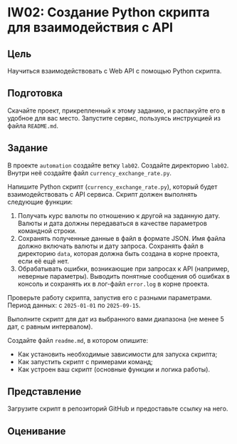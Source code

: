 # IW02: Создание Python скрипта для взаимодействия с API

## Цель

Научиться взаимодействовать с Web API с помощью Python скрипта.

## Подготовка

Скачайте проект, прикрепленный к этому заданию, и распакуйте его в удобное для вас место. Запустите сервис, пользуясь инструкцией из файла `README.md`.

## Задание

В проекте `automation` создайте ветку `lab02`. Создайте директорию `lab02`. Внутри неё создайте файл `currency_exchange_rate.py`.

Напишите Python скрипт (`currency_exchange_rate.py`), который будет взаимодействовать с API сервиса. Скрипт должен выполнять следующие функции:

1. Получать курс валюты по отношению к другой на заданную дату. Валюты и дата должны передаваться в качестве параметров командной строки.
2. Сохранять полученные данные в файл в формате JSON. Имя файла должно включать валюты и дату запроса. Сохранять файл в директорию `data`, которая должна быть создана в корне проекта, если её ещё нет.
3. Обрабатывать ошибки, возникающие при запросах к API (например, неверные параметры). Выводить понятные сообщения об ошибках в консоль и сохранять их в лог-файл `error.log` в корне проекта.

Проверьте работу скрипта, запустив его с разными параметрами. Период данных: с `2025-01-01` по `2025-09-15`.

Выполните скрипт для дат из выбранного вами диапазона (не менее 5 дат, с равным интервалом).

Создайте файл `readme.md`, в котором опишите:

- Как установить необходимые зависимости для запуска скрипта;
- Как запустить скрипт с примерами команд;
- Как устроен ваш скрипт (основные функции и логика работы).

## Представление

Загрузите скрипт в репозиторий GitHub и предоставьте ссылку на него.

## Оценивание
